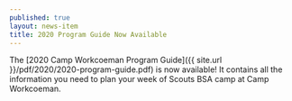 ```yaml
---
published: true
layout: news-item
title: 2020 Program Guide Now Available
---
```


The [2020 Camp Workcoeman Program Guide]({{ site.url }}/pdf/2020/2020-program-guide.pdf) is now available! It contains all the information you need to plan your week of Scouts BSA camp at Camp Workcoeman.
